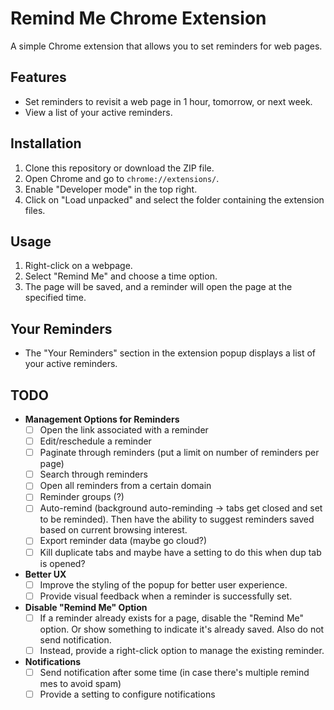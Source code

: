 # Remind Me Chrome Extension

A simple Chrome extension that allows you to set reminders for web pages.

## Features

- Set reminders to revisit a web page in 1 hour, tomorrow, or next week.
- View a list of your active reminders.

## Installation

1. Clone this repository or download the ZIP file.
2. Open Chrome and go to `chrome://extensions/`.
3. Enable "Developer mode" in the top right.
4. Click on "Load unpacked" and select the folder containing the extension files.

## Usage

1. Right-click on a webpage.
2. Select "Remind Me" and choose a time option.
3. The page will be saved, and a reminder will open the page at the specified time.

## Your Reminders

- The "Your Reminders" section in the extension popup displays a list of your active reminders.

## TODO

- **Management Options for Reminders**
  - [ ] Open the link associated with a reminder
  - [ ] Edit/reschedule a reminder
  - [ ] Paginate through reminders (put a limit on number of reminders per page)
  - [ ] Search through reminders
  - [ ] Open all reminders from a certain domain
  - [ ] Reminder groups (?)
  - [ ] Auto-remind (background auto-reminding -> tabs get closed and set to be reminded). Then have the ability to suggest reminders saved based on current browsing interest.
  - [ ] Export reminder data (maybe go cloud?)
  - [ ] Kill duplicate tabs and maybe have a setting to do this when dup tab is opened?

- **Better UX**
  - [ ] Improve the styling of the popup for better user experience.
  - [ ] Provide visual feedback when a reminder is successfully set.

- **Disable "Remind Me" Option**
  - [ ] If a reminder already exists for a page, disable the "Remind Me" option. Or show something to indicate it's already saved. Also do not send notification.
  - [ ] Instead, provide a right-click option to manage the existing reminder.

- **Notifications**
  - [ ] Send notification after some time (in case there's multiple remind mes to avoid spam)
  - [ ] Provide a setting to configure notifications
